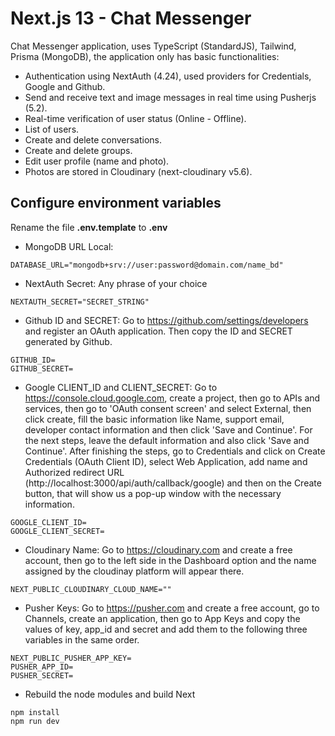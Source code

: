 # Next.js 13 - Chat Messenger

Chat Messenger application, uses TypeScript (StandardJS), Tailwind, Prisma (MongoDB), the application only has basic functionalities:

- Authentication using NextAuth (4.24), used providers for Credentials, Google and Github.
- Send and receive text and image messages in real time using Pusherjs (5.2).
- Real-time verification of user status (Online - Offline).
- List of users.
- Create and delete conversations.
- Create and delete groups.
- Edit user profile (name and photo).
- Photos are stored in Cloudinary (next-cloudinary v5.6).

## Configure environment variables

Rename the file **.env.template** to **.env**

- MongoDB URL Local:

```
DATABASE_URL="mongodb+srv://user:password@domain.com/name_bd"
```

- NextAuth Secret: Any phrase of your choice

```
NEXTAUTH_SECRET="SECRET_STRING"
```

- Github ID and SECRET: Go to https://github.com/settings/developers and register an OAuth application. Then copy the ID and SECRET generated by Github.

```
GITHUB_ID=
GITHUB_SECRET=
```

- Google CLIENT_ID and CLIENT_SECRET: Go to https://console.cloud.google.com, create a project, then go to APIs and services, then go to 'OAuth consent screen' and select External, then click create, fill the basic information like Name, support email, developer contact information and then click 'Save and Continue'. For the next steps, leave the default information and also click 'Save and Continue'. After finishing the steps, go to Credentials and click on Create Credentials (OAuth Client ID), select Web Application, add name and Authorized redirect URL (http://localhost:3000/api/auth/callback/google) and then on the Create button, that will show us a pop-up window with the necessary information.

```
GOOGLE_CLIENT_ID=
GOOGLE_CLIENT_SECRET=
```

- Cloudinary Name: Go to https://cloudinary.com and create a free account, then go to the left side in the Dashboard option and the name assigned by the cloudinay platform will appear there.

```
NEXT_PUBLIC_CLOUDINARY_CLOUD_NAME=""
```

- Pusher Keys: Go to https://pusher.com and create a free account, go to Channels, create an application, then go to App Keys and copy the values of key, app_id and secret and add them to the following three variables in the same order.

```
NEXT_PUBLIC_PUSHER_APP_KEY=
PUSHER_APP_ID=
PUSHER_SECRET=
```

- Rebuild the node modules and build Next

```
npm install
npm run dev
```
